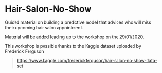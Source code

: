 # Hair-Salon-No-Show

Guided material on building a predictive model that advices who will miss their upcoming hair salon appointment. 

Material will be added leading up to the workshop on the 29/01/2020.

This workshop is possible thanks to the Kaggle dataset uploaded by Frederick Ferguson 
> https://www.kaggle.com/frederickferguson/hair-salon-no-show-data-set

